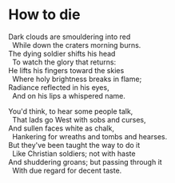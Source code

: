 # How to die

Dark clouds are smouldering into red  
&nbsp;&nbsp;While down the craters morning burns.  
The dying soldier shifts his head  
&nbsp;&nbsp;To watch the glory that returns:  
He lifts his fingers toward the skies  
&nbsp;&nbsp;Where holy brightness breaks in flame;  
Radiance reflected in his eyes,  
&nbsp;&nbsp;And on his lips a whispered name.  
  
You'd think, to hear some people talk,  
&nbsp;&nbsp;That lads go West with sobs and curses,  
And sullen faces white as chalk,  
&nbsp;&nbsp;Hankering for wreaths and tombs and hearses.  
But they've been taught the way to do it  
&nbsp;&nbsp;Like Christian soldiers; not with haste  
And shuddering groans; but passing through it  
&nbsp;&nbsp;With due regard for decent taste.  
